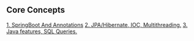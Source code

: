 ## Core Concepts

[1. SpringBoot And Annotations](./CC0204.md)
[2. JPA/Hibernate, IOC, Multithreading.](CC0304.md)
[3. Java features, SQL Queries.](./CC0404.md)